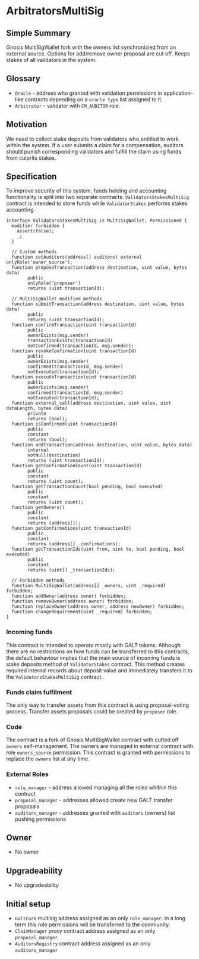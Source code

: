 # ArbitratorsMultiSig

## Simple Summary

Gnosis MultiSigWallet fork with the owners list synchronizied from an external source. Options for add/remove owner proposal
are cut off. Keeps stakes of all validators in the system.

## Glossary
* `Oracle` - address who granted with validation permissions in application-like contracts depending on a `oracle type` list assigned to it.
* `Arbitrator` - validator with `CM_AUDITOR` role.

## Motivation
We need to collect stake deposits from validators who entitled to work within the system. If a user submits a claim for a compensation, auditors should punish corresponding validators and fulfill the claim using funds from culprits stakes.

## Specification
To improve security of this system, funds holding and accounting functionality is split into two separate contracts. `ValidatorsStakesMultiSig` contract is intended to store funds while `ValidatorStakes` performs stakes accounting. 

```solidity
interface ValidatorsStakesMultiSig is MultiSigWallet, Permissioned {
  modifier forbidden {
    assert(false);
    _;
  }

  // Custom methods
  function setAuditors(address[] auditors) external onlyRole('owner_source');
  function proposeTransaction(address destination, uint value, bytes data)
        public
        onlyRole('proposer')
        returns (uint transactionId);

  // MultiSigWallet modified methods
  function submitTransaction(address destination, uint value, bytes data)
        public
        returns (uint transactionId);
  function confirmTransaction(uint transactionId)
        public
        ownerExists(msg.sender)
        transactionExists(transactionId)
        notConfirmed(transactionId, msg.sender);
  function revokeConfirmation(uint transactionId)
        public
        ownerExists(msg.sender)
        confirmed(transactionId, msg.sender)
        notExecuted(transactionId);
  function executeTransaction(uint transactionId)
        public
        ownerExists(msg.sender)
        confirmed(transactionId, msg.sender)
        notExecuted(transactionId);
  function external_call(address destination, uint value, uint dataLength, bytes data)
        private
        returns (bool);
  function isConfirmed(uint transactionId)
        public
        constant
        returns (bool);
  function addTransaction(address destination, uint value, bytes data)
        internal
        notNull(destination)
        returns (uint transactionId);
  function getConfirmationCount(uint transactionId)
        public
        constant
        returns (uint count);
  function getTransactionCount(bool pending, bool executed)
        public
        constant
        returns (uint count);
  function getOwners()
        public
        constant
        returns (address[]);
  function getConfirmations(uint transactionId)
        public
        constant
        returns (address[] _confirmations);
  function getTransactionIds(uint from, uint to, bool pending, bool executed)
        public
        constant
        returns (uint[] _transactionIds);

  // Forbidden methods
  function MultiSigWallet(address[] _owners, uint _required) forbidden;
  function addOwner(address owner) forbidden;
  function removeOwner(address owner) forbidden;
  function replaceOwner(address owner, address newOwner) forbidden;
  function changeRequirement(uint _required) forbidden;
}
```

### Incoming funds
This contract is intended to operate mostly with GALT tokens. Although there are no restrictions on how funds can be transferred to this contracts, the default behaviour implies that the main source of incoming funds is stake deposits method of `ValidatorStakes` contract. This method creates required internal records about deposit value and immediately transfers it to the `ValidatorsStakesMultiSig` contract.

### Funds claim fulfilment
The only way to transfer assets from this contract is using proposal-voting process. Transfer assets proposals could be created by `proposer` role.

### Code
The contract is a fork of Gnosis MultiSigWallet contract with cutted off `owners` self-management. The owners are managed in
external contract with role `owners_source` permission. This contract is granted with permissions to replace the `owners` list at any time.

### External Roles
* `role_manager` - address allowed managing all the roles whithin this contract
* `proposal_manager` - addresses allowed create new GALT transfer proposals
* `auditors_manager` - addresses granted with `auditors` (owners) list pushing permissions

## Owner
* No owner

## Upgradeability
* No upgradeability

## Initial setup
* `GaltCore` multisig address assigned as an only `role_manager`. In a long term this role permissions will be transferred to the community.
* `ClaimManager` proxy contract address assigned as an only `proposal_manager`
* `AuditorsRegistry` contract address assigned as an only `auditors_manager`
